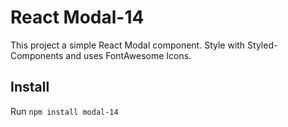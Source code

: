 # React Modal-14

This project a simple React Modal component. Style with Styled-Components and uses FontAwesome Icons.

## Install

Run `npm install modal-14`
